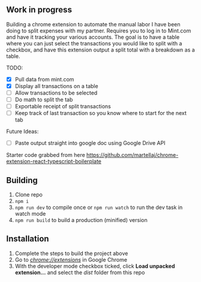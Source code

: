 ## Work in progress
Building a chrome extension to automate the manual labor I have been doing to split expenses with my partner. Requires you to log in to Mint.com and have it tracking your various accounts. The goal is to have a table where you can just select the transactions you would like to split with a checkbox, and have this extension output a split total with a breakdown as a table.

TODO:
- [x] Pull data from mint.com
- [x] Display all transactions on a table
- [ ] Allow transactions to be selected
- [ ] Do math to split the tab
- [ ] Exportable receipt of split transactions
- [ ] Keep track of last transaction so you know where to start for the next tab

Future Ideas:
- [ ] Paste output straight into google doc using Google Drive API

Starter code grabbed from here https://github.com/martellaj/chrome-extension-react-typescript-boilerplate

## Building

1.  Clone repo
2.  `npm i`
3.  `npm run dev` to compile once or `npm run watch` to run the dev task in watch mode
4.  `npm run build` to build a production (minified) version

## Installation

1.  Complete the steps to build the project above
2.  Go to [_chrome://extensions_](chrome://extensions) in Google Chrome
3.  With the developer mode checkbox ticked, click **Load unpacked extension...** and select the _dist_ folder from this repo
